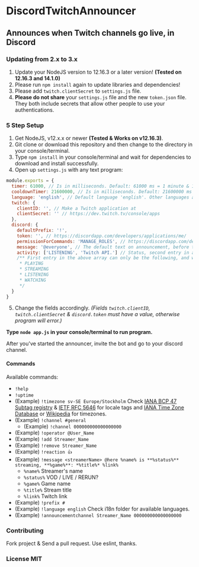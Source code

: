# DiscordTwitchAnnouncer

## Announces when Twitch channels go live, in Discord

### Updating from 2.x to 3.x

  1. Update your NodeJS version to 12.16.3 or a later version! **(Tested on 12.16.3 and 14.1.0)**
  2. Please run `npm install` again to update libraries and dependencies!
  3. Please add `twitch.clientSecret` to `settings.js` file.
  4. **Please do not share** your `settings.js` file and the new `token.json` file. They both include secrets that allow other people to use your authentications.

### 5 Step Setup

  1. Get NodeJS, v12.x.x or newer **(Tested & Works on v12.16.3)**.
  2. Git clone or download this repository and then change to the directory in your console/terminal.
  3. Type `npm install` in your console/terminal and wait for dependencies to download and install successfully.
  4. Open up `settings.js` with any text program:

```js
module.exports = {
  timer: 61000, // Is in milliseconds. Default: 61000 ms = 1 minute & 1 second.
  cooldownTimer: 21600000, // Is in milliseconds. Default: 21600000 ms = 6 hours.
  language: 'english', // Default language 'english'. Other languages available in `i18n` folder.
  twitch: {
    clientID: '', // Make a Twitch application at
    clientSecret: '' // https://dev.twitch.tv/console/apps
  },
  discord: {
    defaultPrefix: '!',
    token: '', // https://discordapp.com/developers/applications/me/
    permissionForCommands: 'MANAGE_ROLES', // https://discordapp.com/developers/docs/topics/permissions
    message: '@everyone', // The default text on announcement, before the url and stream type. Can be changed with !message command. Default: '@everyone' = '@everyone LIVE! https://twitch.tv/stream'
    activity: ['LISTENING', 'Twitch API.'] // Status, second entry in array is your custom activity text. If second or first entry is empty, no custom activity will be displayed.
    /** First entry in the above array can only be the following, and will default to 'PLAYING'.
     * PLAYING
     * STREAMING
     * LISTENING
     * WATCHING
     */
  }
}
```

  5. Change the fields accordingly. *(Fields `twitch.clientID`, `twitch.clientSecret` & `discord.token` must have a value, otherwise program will error.)*

**Type `node app.js` in your console/terminal to run program.**

After you've started the announcer, invite the bot and go to your discord channel.

#### Commands

Available commands:

* `!help`
* `!uptime`
* (Example) `!timezone sv-SE Europe/Stockholm` Check [IANA BCP 47 Subtag registry](https://www.iana.org/assignments/language-subtag-registry/language-subtag-registry) & [IETF RFC 5646](https://tools.ietf.org/html/rfc5646) for locale tags and [IANA Time Zone Database](https://www.iana.org/time-zones) or [Wikipedia](https://en.wikipedia.org/wiki/List_of_tz_database_time_zones) for timezones.
* (Example) `!channel #general`
  * (Example) `!channel 000000000000000000`
* (Example) `!operator @User_Name`
* (Example) `!add Streamer_Name`
* (Example) `!remove Streamer_Name`
* (Example) `!reaction 👍`
* (Example) `!message <streamerName> @here %name% is **%status%** streaming, **%game%**: *%title%* %link%`
  * `%name%` Streamer's name
  * `%status%` VOD / LIVE / RERUN?
  * `%game%` Game name
  * `%title%` Stream title
  * `%link%` Twitch link
* (Example) `!prefix #`
* (Example) `!language english` Check i18n folder for available languages.
* (Example) `!announcementchannel Streamer_Name 000000000000000000`

### Contributing

Fork project & Send a pull request. Use eslint, thanks.

### License MIT
